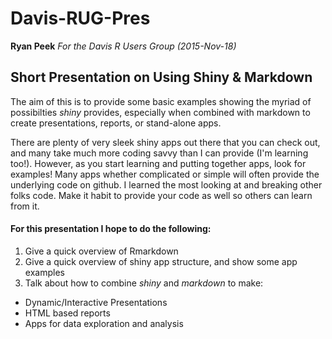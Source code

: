 # Davis-RUG-Pres
**Ryan Peek**
*For the Davis R Users Group (2015-Nov-18)*

## Short Presentation on Using Shiny & Markdown

The aim of this is to provide some basic examples showing the myriad of possibilties *shiny* provides, especially when combined with markdown to create presentations, reports, or stand-alone apps.

There are plenty of very sleek shiny apps out there that you can check out, and many take much more coding savvy than I can provide (I'm learning too!). However, as you start learning and putting together apps, look for examples!  Many apps whether complicated or simple will often provide the underlying code on github. I learned the most looking at and breaking other folks code. Make it habit to provide your code as well so others can learn from it. 

#### For this presentation I hope to do the following:  

 1. Give a quick overview of Rmarkdown
 2. Give a quick overview of shiny app structure, and show some app examples
 3. Talk about how to combine *shiny* and *markdown* to make:
   - Dynamic/Interactive Presentations
   - HTML based reports
   - Apps for data exploration and analysis


